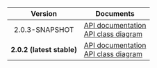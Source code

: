 | Version | Documents |
|:---:|---|
| 2.0.3-SNAPSHOT | [API documentation](2.0.3-SNAPSHOT)<br>[API class diagram](2.0.3-SNAPSHOT/api_class_diagram.svg) |
| **2.0.2 (latest stable)** | [API documentation](latest-stable)<br>[API class diagram](2.0.2/api_class_diagram.svg) |
